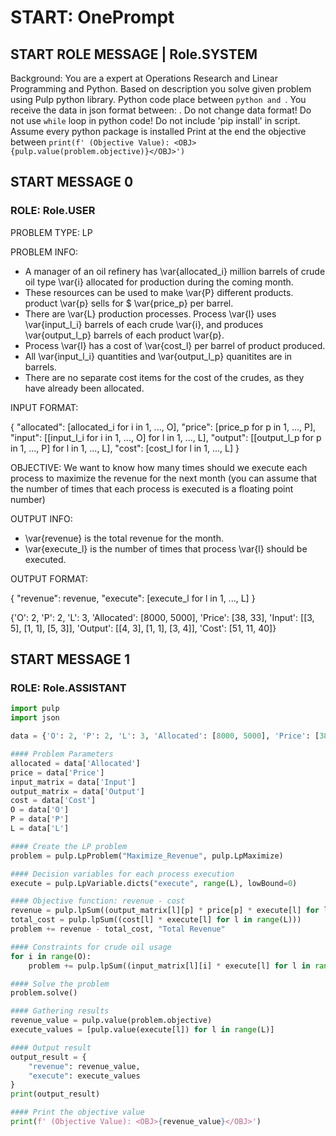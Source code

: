 # START: OnePrompt 
## START ROLE MESSAGE | Role.SYSTEM 
Background: You are a expert at Operations Research and Linear Programming and Python. Based on description you solve given problem using Pulp python library. Python code place between ```python and ```. You receive the data in json format between: <DATA></DATA>. Do not change data format! Do not use `while` loop in python code! Do not include 'pip install' in script. Assume every python package is installed Print at the end the objective between <OBJ></OBJ> `print(f' (Objective Value): <OBJ>{pulp.value(problem.objective)}</OBJ>')`  
## START MESSAGE 0 
### ROLE: Role.USER
<DESCRIPTION>
PROBLEM TYPE: LP

PROBLEM INFO: 

- A manager of an oil refinery has \var{allocated_i} million barrels of crude oil type \var{i} allocated for production during the coming month. 
- These resources can be used to make \var{P} different products. product \var{p} sells for $ \var{price_p} per barrel.
- There are \var{L} production processes. Process \var{l} uses \var{input_l_i} barrels of each crude \var{i}, and produces \var{output_l_p} barrels of each product \var{p}. 
- Process \var{l} has a cost of \var{cost_l} per barrel of product produced.
- All \var{input_l_i} quantities and \var{output_l_p} quanitites are in barrels. 
- There are no separate cost items for the cost of the crudes, as they have already been allocated.

INPUT FORMAT: 

{
    "allocated": [allocated_i for i in 1, ..., O],
    "price": [price_p for p in 1, ..., P],
    "input": [[input_l_i for i in 1, ..., O] for l in 1, ..., L],
    "output": [[output_l_p for p in 1, ..., P] for l in 1, ..., L],
    "cost": [cost_l for l in 1, ..., L]
}

OBJECTIVE: We want to know how many times should we execute each process to maximize the revenue for the next month (you can assume that the number of times that each process is executed is a floating point number)

OUTPUT INFO:

- \var{revenue} is the total revenue for the month.
- \var{execute_l} is the number of times that process \var{l} should be executed.

OUTPUT FORMAT:

{
    "revenue": revenue,
    "execute": [execute_l for l in 1, ..., L]
}

</DESCRIPTION>
<DATA>
{'O': 2, 'P': 2, 'L': 3, 'Allocated': [8000, 5000], 'Price': [38, 33], 'Input': [[3, 5], [1, 1], [5, 3]], 'Output': [[4, 3], [1, 1], [3, 4]], 'Cost': [51, 11, 40]}</DATA>


## START MESSAGE 1 
### ROLE: Role.ASSISTANT
```python
import pulp
import json

data = {'O': 2, 'P': 2, 'L': 3, 'Allocated': [8000, 5000], 'Price': [38, 33], 'Input': [[3, 5], [1, 1], [5, 3]], 'Output': [[4, 3], [1, 1], [3, 4]], 'Cost': [51, 11, 40]}

#### Problem Parameters
allocated = data['Allocated']
price = data['Price']
input_matrix = data['Input']
output_matrix = data['Output']
cost = data['Cost']
O = data['O']
P = data['P']
L = data['L']

#### Create the LP problem
problem = pulp.LpProblem("Maximize_Revenue", pulp.LpMaximize)

#### Decision variables for each process execution
execute = pulp.LpVariable.dicts("execute", range(L), lowBound=0)

#### Objective function: revenue - cost
revenue = pulp.lpSum((output_matrix[l][p] * price[p] * execute[l] for l in range(L) for p in range(P)))
total_cost = pulp.lpSum((cost[l] * execute[l] for l in range(L)))
problem += revenue - total_cost, "Total Revenue"

#### Constraints for crude oil usage
for i in range(O):
    problem += pulp.lpSum((input_matrix[l][i] * execute[l] for l in range(L))) <= allocated[i], f"Crude_Usage_Constraint_{i}"

#### Solve the problem
problem.solve()

#### Gathering results
revenue_value = pulp.value(problem.objective)
execute_values = [pulp.value(execute[l]) for l in range(L)]

#### Output result
output_result = {
    "revenue": revenue_value,
    "execute": execute_values
}
print(output_result)

#### Print the objective value
print(f' (Objective Value): <OBJ>{revenue_value}</OBJ>')
```

